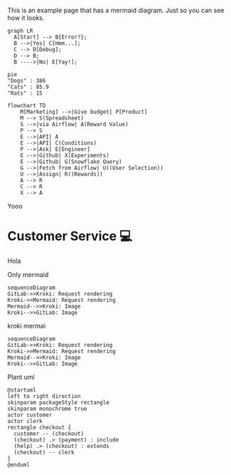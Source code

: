 This is an example page that has a mermaid diagram. Just so you can see how it looks.
```mermaid
graph LR
  A[Start] --> B{Error?};
  B -->|Yes| C[Hmm...];
  C --> D[Debug];
  D --> B;
  B ---->|No| E[Yay!];
```

```mermaid
pie
"Dogs" : 386
"Cats" : 85.9
"Rats" : 15
```

```mermaid
flowchart TD
    M[Marketing] -->|Give budget| P[Product]
    M --> S(Spreadsheet)
    S -->|via Airflow| A(Reward Value)
    P --> S
    E -->|API| A
    E -->|API| C(Conditions)
    P -->|Ask| E[Engineer]
    E -->|Github| X(Experiments)
    E -->|Github| G(Snowflake Query)
    G -->|Fetch from Airflow| U((User Selection))
    U -->|Assign| R((Rewards))
    A --> R
    C --> R
    X --> A
```





Yooo



# Customer Service  :computer:
Hola

Only mermaid

```mermaid
sequenceDiagram
GitLab->>Kroki: Request rendering
Kroki->>Mermaid: Request rendering
Mermaid-->>Kroki: Image
Kroki-->>GitLab: Image
```

kroki mermai

```kroki-mermaid
sequenceDiagram
GitLab->>Kroki: Request rendering
Kroki->>Mermaid: Request rendering
Mermaid-->>Kroki: Image
Kroki-->>GitLab: Image
```
Plant uml

```kroki-plantuml
@startuml
left to right direction
skinparam packageStyle rectangle
skinparam monochrome true
actor customer
actor clerk
rectangle checkout {
  customer -- (checkout)
  (checkout) .> (payment) : include
  (help) .> (checkout) : extends
  (checkout) -- clerk
}
@enduml
```
